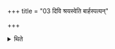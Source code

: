 +++
title = "03 दिवि श्रयस्वेति बार्हस्पत्यन्"

+++

<details><summary>थिते</summary>

दिवि श्रयस्वेति बार्हस्पत्यं नैवारं पयसि चरुं मध्ये कुम्भेष्टकानामुपदधाति ३
</details>
